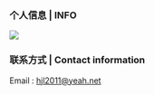 ### 个人信息 | INFO

<a href="https://github.com/h2qwq">
  <img src="https://github-readme-stats.vercel.app/api?username=h2qwq&show_icons=true" />
</a>

### 联系方式 | Contact information

Email : hjl2011@yeah.net

